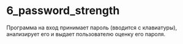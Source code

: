 ﻿# 6_password_strength

Программа на вход принимает пароль (вводится с клавиатуры), анализирует его и выдает пользователю оценку его пароля.